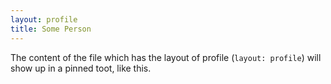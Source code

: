 ```yaml
---
layout: profile
title: Some Person
---
```


The content of the file which has the layout of profile (`layout: profile`) will show up in a pinned toot, like this.
